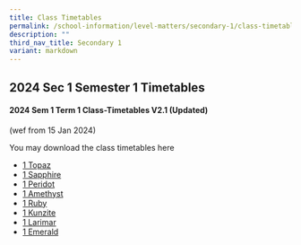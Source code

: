 ```yaml
---
title: Class Timetables
permalink: /school-information/level-matters/secondary-1/class-timetables/
description: ""
third_nav_title: Secondary 1
variant: markdown
---
```

## 2024 Sec 1 Semester 1 Timetables

#### 2024 Sem 1 Term 1 Class-Timetables V2.1 (Updated)
(wef from 15 Jan 2024)

You may download the class timetables here

*   <a target="_blank" href="/files/Class%20Timetables/2024_Term1_V2_2/2024_SEM1_S1T__TT_V2_2.pdf">1 Topaz</a>
*   <a target="_blank" href="/files/Class%20Timetables/2024_Term1_V2_2/2024_SEM1_S1S__TT_V2_2.pdf">1 Sapphire</a>
*   <a target="_blank" href="/files/Class%20Timetables/2024_Term1_V2_1/2024_SEM1_S1P__TT_V2_1.pdf">1 Peridot</a>
*   <a target="_blank" href="/files/Class%20Timetables/2024_Term1_V2_2/2024_SEM1_S1A__TT_V2_2.pdf">1 Amethyst</a>
*   <a target="_blank" href="/files/Class%20Timetables/2024_Term1_V2_2/2024_SEM1_S1R__TT_V2_2.pdf">1 Ruby</a>
*   <a target="_blank" href="/files/Class%20Timetables/2024_Term1_V2_2/2024_SEM1_S1K__TT_V2_2.pdf">1 Kunzite</a>
*   <a target="_blank" href="/files/Class%20Timetables/2024_Term1_V2_2/2024_SEM1_S1L__TT_V2_2.pdf">1 Larimar</a>
*   <a target="_blank" href="/files/Class%20Timetables/2024_Term1_V2_2/2024_SEM1_S1E__TT_V2_2.pdf">1 Emerald</a>